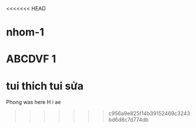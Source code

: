 <<<<<<< HEAD
# nhom-1
ABCDVF
1
=======
# tui thich tui sửa
Phong was here 
H i ae 
>>>>>>> c956a9e825f14b39152469c3243bd6d8c7d774db
